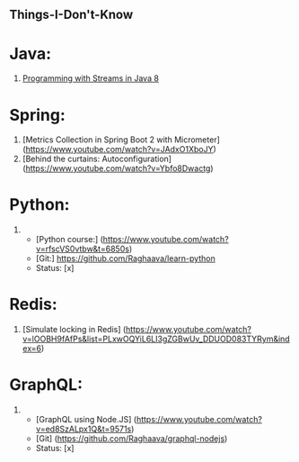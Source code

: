 ## Things-I-Don't-Know

# Java: 
  1) [Programming with Streams in Java 8](https://www.youtube.com/watch?v=rVfRDLIw_Zw)

# Spring:

  1) [Metrics Collection in Spring Boot 2 with Micrometer] (https://www.youtube.com/watch?v=JAdxO1XboJY)
  2) [Behind the curtains: Autoconfiguration] (https://www.youtube.com/watch?v=Ybfo8Dwactg)
  
# Python:
  1. 
       - [Python course:] (https://www.youtube.com/watch?v=rfscVS0vtbw&t=6850s)
       - [Git:] https://github.com/Raghaava/learn-python
       - Status: [x]
  
# Redis:
  1) [Simulate locking in Redis] (https://www.youtube.com/watch?v=lOOBH9fAfPs&list=PLxwOQYiL6LI3gZGBwUv_DDUOD083TYRym&index=6)
  
# GraphQL:
  1.
     - [GraphQL using Node.JS] (https://www.youtube.com/watch?v=ed8SzALpx1Q&t=9571s)
     - [Git] (https://github.com/Raghaava/graphql-nodejs)
     - Status: [x]
